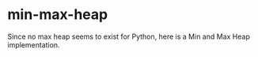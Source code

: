 # min-max-heap
Since no max heap seems to exist for Python, here is a Min and Max Heap implementation.
